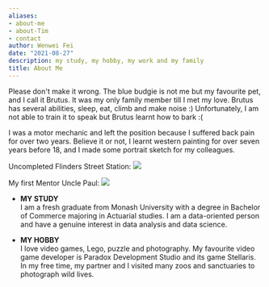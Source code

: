 ```yaml
---
aliases:
- about-me
- about-Tim
- contact
author: Wenwei Fei
date: "2021-08-27"
description: my study, my hobby, my work and my family
title: About Me
---
```


Please don't make it wrong. The blue budgie is not me but my favourite pet, and I call it Brutus. It was my only family member till I met my love. Brutus has several abilities, sleep, eat, climb and make noise :) Unfortunately, I am not able to train it to speak but Brutus learnt how to bark :(

I was a motor mechanic and left the position because I suffered back pain for over two years. 
Believe it or not, I learnt western painting for over seven years before 18, and I made some portrait sketch for my colleagues. 

Uncompleted Flinders Street Station:
![](/english/about_files/Flinderstreetstation.jpg)

My first Mentor Uncle Paul:
![](/english/about_files/unclepaul.jpg)

- **MY STUDY**  
I am a fresh graduate from Monash University with a degree in Bachelor of
Commerce majoring in Actuarial studies. I am a data-oriented person and have a
genuine interest in data analysis and data science.

- **MY HOBBY**  
I love video games, Lego, puzzle and photography. My favourite video game developer is 
Paradox Development Studio and its game Stellaris. In my free time, my partner and I visited many zoos and sanctuaries to photograph wild lives.




